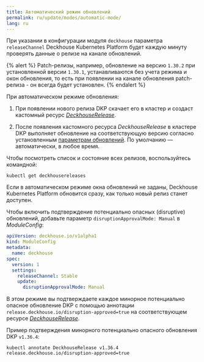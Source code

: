 ```yaml
---
title: Автоматический режим обновлений
permalink: ru/update/modes/automatic-mode/
lang: ru
---
```


При указании в конфигурации модуля `deckhouse` параметра `releaseChannel` Deckhouse Kubernetes Platform будет каждую минуту проверять данные о релизе на канале обновлений.

{% alert %}
Patch-релизы, например, обновление на версию `1.30.2` при установленной версии `1.30.1`, устанавливаются без учета режима и окон обновления, то есть при появлении на канале обновления patch-релиза - он всегда будет установлен.
{% endalert %}

При автоматическом режиме обновления:

1. При появлении нового релиза DKP скачает его в кластер и создаст кастомный ресурс [*DeckhouseRelease*](modules/002-deckhouse/cr.html#deckhouserelease).

2. После появления кастомного ресурса *DeckhouseRelease* в кластере DKP выполняет обновление на соответствующую версию согласно установленным [параметрам обновлений](modules/002-deckhouse/configuration.html#parameters-update). По умолчанию — автоматически, в любое время.

Чтобы посмотреть список и состояние всех релизов, воспользуйтесь командной:

```shell
kubectl get deckhousereleases
```

Если в автоматическом режиме окна обновлений не заданы, Deckhouse Kubernetes Platform обновится сразу, как только новый релиз станет доступен.

Чтобы включить подтверждение потенциально опасных (disruptive) обновлений, добавьте параметр `disruptionApprovalMode: Manual` в *ModuleConfig*:

```yaml
apiVersion: deckhouse.io/v1alpha1
kind: ModuleConfig
metadata:
  name: deckhouse
spec:
  version: 1
  settings:
    releaseChannel: Stable
    update:
      disruptionApprovalMode: Manual
```

В этом режиме вы подтверждаете каждое минорное потенциально опасное обновление DKP с помощью аннотации `release.deckhouse.io/disruption-approved=true` на соответствующем ресурсе [*DeckhouseRelease*](cr.html#deckhouserelease).

Пример подтверждения минорного потенциально опасного обновления DKP `v1.36.4`:

```shell
kubectl annotate DeckhouseRelease v1.36.4 release.deckhouse.io/disruption-approved=true
```
